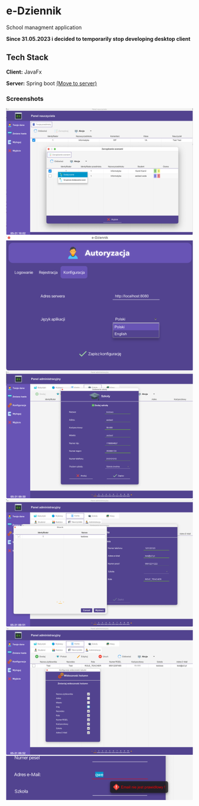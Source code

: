 
# e-Dziennik

School managment application

**Since 31.05.2023 i decided to temporarily stop developing desktop client**

## Tech Stack

**Client:** JavaFx

**Server:** Spring boot <a href="https://github.com/SaQie/e-Dziennik">(Move to server)</a>

<div>
    <h3>Screenshots</h3>
</div>

![#FC0000](images/grades.png)
![#FC0000](images/login.png)
![#FC0000](images/school.png)
![#FC0000](images/dictionary.png)
![#FC0000](images/column_visibility.png)
![#FC0000](images/validations.png)


